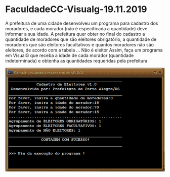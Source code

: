 # FaculdadeCC-Visualg-19.11.2019

A prefeitura de uma cidade desenvolveu um programa para cadastro dos moradores, e cada morador (não é especificada a quantidade) deve informar a sua idade. A prefeitura quer obter no final do cadastro a quantidade de moradores que são eleitores obrigatório, a quantidade de moradores que são eleitores facultativos e quantos moradores não são eleitores, de acordo com a tabela ...
Não é eleitor Assim, faça um programa em VisualG que receba a idade de cada morador (quantidade indeterminada) e obtenha as quantidades requeridas pela prefeitura.

<p align="center">
  <img src="SAIDA ATIVIDADE2.png" alt="print" >
</p>
